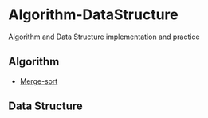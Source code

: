 # Algorithm-DataStructure
Algorithm and Data Structure implementation and practice

## Algorithm
* [Merge-sort](/Algorithm/merge-sort.py)

## Data Structure
